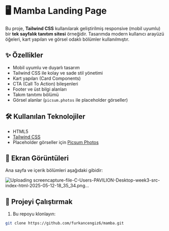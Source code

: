 # 🖥️ Mamba Landing Page

Bu proje, **Tailwind CSS** kullanılarak geliştirilmiş responsive (mobil uyumlu) bir **tek sayfalık tanıtım sitesi** örneğidir. Tasarımda modern kullanıcı arayüzü öğeleri, kart yapıları ve görsel odaklı bölümler kullanılmıştır.

## ✨ Özellikler

- Mobil uyumlu ve duyarlı tasarım
- Tailwind CSS ile kolay ve sade stil yönetimi
- Kart yapıları (Card Components)
- CTA (Call To Action) bileşenleri
- Footer ve üst bilgi alanları
- Takım tanıtımı bölümü
- Görsel alanlar (`picsum.photos` ile placeholder görseller)

## 🛠️ Kullanılan Teknolojiler

- HTML5
- [Tailwind CSS](https://tailwindcss.com/)
- Placeholder görseller için [Picsum Photos](https://picsum.photos/)

## 📸 Ekran Görüntüleri

Ana sayfa ve içerik bölümleri aşağıdaki gibidir:

![Uploading screencapture-file-C-Users-PAVILION-Desktop-week3-src-index-html-2025-05-12-18_35_34.png…]()


## 🚀 Projeyi Çalıştırmak

1. Bu repoyu klonlayın:

```bash
git clone https://github.com/furkancengiz6/mamba.git
